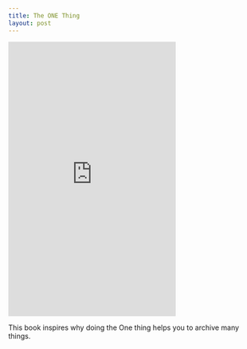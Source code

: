 ```yaml
---
title: The ONE Thing
layout: post
---
```

<iframe type="text/html" sandbox="allow-scripts allow-same-origin allow-popups" width="336" height="550" frameborder="0" allowfullscreen style="max-width:100%" src="https://read.amazon.com/kp/card?asin=B00C1BHQXK&preview=inline&linkCode=kpe&ref_=kip_embed_taf_preview_PG045Z8J01FBY704V2NY" ></iframe>

This book inspires why doing the One thing helps you to archive many things. 

